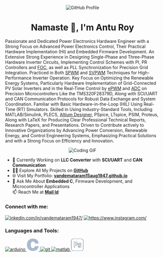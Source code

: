 <p align="center">
  <img src="https://github.com/vandemataram15aug1947/GitHub_Profile_and_Portfolio_Website/blob/5006f16a076bec0a31b5f9373b14ea0f1feca04f/GitHub%20Profile%20Pic.jpg" width="1000px" height="500px" alt="GitHub Profile">
</p>

<h1 align="center">Namaste 👋, I'm Antu Roy</h1>

Passionate and Dedicated Power Electronics Hardware Engineer with a Strong Focus on Advanced Power Electronics Control, Their Practical Hardware Implementation (HI) and Embedded Firmware Development. An Extensive Strong  Experience in Designing Single-Phase and Three-Phase Hardware Inverter Circuits, Implementing Control Schemes with PI, PR Controllers and [FOC](https://github.com/vandemataram15aug1947/Indirect_Sensor_Based_FOC_of_Three_Phase_ACIM_Using_SVPWM), as well as PLL Synchronization for Precision Grid Integration. Practiced in Both [SPWM](https://github.com/vandemataram15aug1947/Single_Phase_Inverter_by_YouT/tree/Single_Phase_Inverter_by_YouT) and [SVPWM](https://github.com/vandemataram15aug1947/SVPWM_Implementation_for_Three_Phase_Two_Level_Inverter) Techniques for High-Performance Inverter Operation. Key Focus on Optimizing the Renewable Energy Systems, Particularly Hardware Implementation of Grid-Connected PV Solar Inverters and in the Real-Time Control by [ePWM](https://github.com/vandemataram15aug1947/Code_for_Lab_of_DCPEC/tree/Code_for_Lab_of_DCPEC) and [ADC](https://github.com/vandemataram15aug1947/8_Temperature_Sensor_ADC_Register_Base/tree/8_Temperature_Sensor_ADC_Register_Base) on Precision Microcontrollers Like the TMS320F28379D, Along with SCI/UART and CAN Communication Protocols for Robust Data Exchange and System Coordination. Familiar with Basic Hardware-in-the-Loop (HIL) Using Real-Time (RT) Simulators.   Skilled in Using Industry-Standard Tools, Including MATLAB/Simulink, PLECS, [Altium Designer](https://github.com/vandemataram15aug1947/Gate_Driver_Circuit_Design_by_Altium/tree/Gate_Driver_Circuit_Design_by_Altium), PSpice, LTspice, PSIM, Proteus, Along with LaTeX for Producing Clear Professional Technical Reports, Research Papers, and Presentations. Driven to Contribute actively to Innovative Organizations by Advancing Power Conversion, Renewable Energy, and Control Engineering Systems, Emphasizing Practical Solutions and with a Strong Focus on Efficiency and Innovation.

<p align="center">
  <img src="https://media.giphy.com/media/qgQUggAC3Pfv687qPC/giphy.gif" width="300" alt="Coding GIF" />
</p>

- 🌱 Currently Working on **LLC Converter** with **SCI/UART** and **CAN Communication**  
- 👨‍💻 Explore All My Projects on **[GitHub](https://github.com/vandemataram15aug1947)**  
- 🌐 Visit My Portfolio: **[vandemataram15aug1947.github.io](https://vandemataram15aug1947.github.io)**  
- 💬 Ask Me About **Embedded C**, Firmware Development, and Microcontroller Applications  
📫 Reach Me at **[Mail Id](mailto:vandemataram15aug1947@gmail.com)**

<h3 align="left">Connect with me:</h3>
<p align="left">
<a href="https://www.linkedin.com/in/vandemataram1947" target="blank"><img align="center" src="https://raw.githubusercontent.com/rahuldkjain/github-profile-readme-generator/master/src/images/icons/Social/linked-in-alt.svg" alt="inkedin.com/in/vandemataram1947/" height="30" width="40" /></a>
<a href="https://www.instagram.com/bewafa_4912?igsh=cnZhZzB5a2Yydjlj" target="blank"><img align="center" src="https://raw.githubusercontent.com/rahuldkjain/github-profile-readme-generator/master/src/images/icons/Social/instagram.svg" alt="https://www.instagram.com/" height="30" width="40" /></a>
</p>

<h3 align="left">Languages and Tools:</h3>
<p align="left"> <a href="https://www.arduino.cc/" target="_blank" rel="noreferrer"> <img src="https://cdn.worldvectorlogo.com/logos/arduino-1.svg" alt="arduino" width="40" height="40"/> </a> <a href="https://www.cprogramming.com/" target="_blank" rel="noreferrer"> <img src="https://raw.githubusercontent.com/devicons/devicon/master/icons/c/c-original.svg" alt="c" width="40" height="40"/> </a> <a href="https://git-scm.com/" target="_blank" rel="noreferrer"> <img src="https://www.vectorlogo.zone/logos/git-scm/git-scm-icon.svg" alt="git" width="40" height="40"/> </a> <a href="https://www.mathworks.com/" target="_blank" rel="noreferrer"> <img src="https://upload.wikimedia.org/wikipedia/commons/2/21/Matlab_Logo.png" alt="matlab" width="40" height="40"/> </a> <a href="https://www.photoshop.com/en" target="_blank" rel="noreferrer"> <img src="https://raw.githubusercontent.com/devicons/devicon/master/icons/photoshop/photoshop-line.svg" alt="photoshop" width="40" height="40"/> </a> </p>
